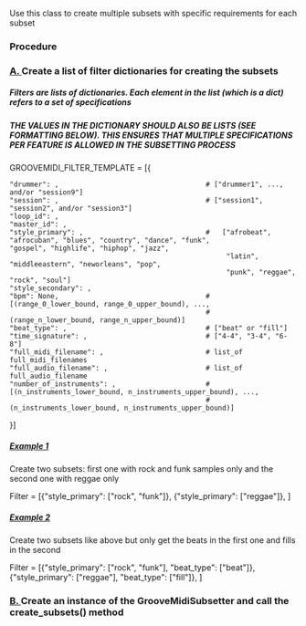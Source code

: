 Use this class to create multiple subsets with specific requirements for each subset

### Procedure

### <u> A. </u>  Create a list of filter dictionaries for creating the subsets

##### Filters are lists of dictionaries. Each element in the list (which is a dict) refers to a set of specifications 

##### THE VALUES IN THE DICTIONARY SHOULD ALSO BE LISTS (SEE FORMATTING BELOW). THIS ENSURES THAT MULTIPLE SPECIFICATIONS PER FEATURE IS ALLOWED IN THE SUBSETTING PROCESS




GROOVEMIDI_FILTER_TEMPLATE = [{

    "drummer": ,                                    # ["drummer1", ..., and/or "session9"]
    "session": ,                                    # ["session1", "session2", and/or "session3"]
    "loop_id": ,
    "master_id": ,
    "style_primary": ,                              #   ["afrobeat", "afrocuban", "blues", "country", "dance", "funk",                                                          "gospel", "highlife", "hiphop", "jazz",
                                                         "latin", "middleeastern", "neworleans", "pop", 
                                                         "punk", "reggae", "rock", "soul"]
    "style_secondary": ,
    "bpm": None,                                    # [(range_0_lower_bound, range_0_upper_bound), ...,
                                                    #   (range_n_lower_bound, range_n_upper_bound)]
    "beat_type": ,                                  # ["beat" or "fill"]
    "time_signature": ,                             # ["4-4", "3-4", "6-8"]
    "full_midi_filename": ,                         # list_of full_midi_filenames
    "full_audio_filename": ,                        # list_of full_audio_filename
    "number_of_instruments": ,                      # [(n_instruments_lower_bound, n_instruments_upper_bound), ...,
                                                    #  (n_instruments_lower_bound, n_instruments_upper_bound)]
}]  






##### <u> <i> Example 1 </i> </u>

Create two subsets: first one with rock and funk samples only and the second one with reggae only

Filter = [{"style_primary": ["rock", "funk"]}, {"style_primary": ["reggae"]}, ]

##### <u> <i> Example 2 </i> </u>

Create two subsets like above but only get the beats in the first one and fills in the second

Filter = [{"style_primary": ["rock", "funk"], "beat_type": ["beat"]}, {"style_primary": ["reggae"], "beat_type": ["fill"]}, ]






### <u> B. </u>  Create an instance of the GrooveMidiSubsetter and call the create_subsets() method

